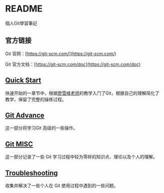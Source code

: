 # README

個人Git學習筆記

## 官方链接

Git 官网：[https://git-scm.com/](https://git-scm.com/)

Git 官方文档：[https://git-scm.com/doc](https://git-scm.com/doc)

## [Quick Start](git-quick-start/README)

快速开始的一章节中，根据[廖雪峰老师](https://www.liaoxuefeng.com/wiki/896043488029600)的教学入门了Git，根据自己的理解简化了教学，保留了完整的操练过程。

## [Git Advance](git-advance/README)

这一部分将学习Git 高级的一些操作。

## [Git MISC](git-misc/README)

这一部分记录了一些 Git 学习过程中较为零碎的知识点、理论以及个人的理解。

## [Troubleshooting](git-troubleshooting.md)

收集并解决了一些个人在 Git 使用过程中遇到的一些问题。&#x20;
